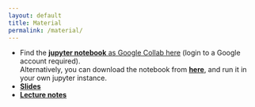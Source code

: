 ```yaml
---
layout: default
title: Material
permalink: /material/
---
```


- Find the [**jupyter notebook** as Google Collab here](https://colab.research.google.com/drive/1boTHksrPBnFTUb_Ja29apwou22BVrNoR?usp=sharing) (login to a Google account required).  
  Alternatively, you can download the notebook from [**here**](https://github.com/gesina/c-xai-tutorial/blob/main/download/C-XAI_Tutorial.ipynb), and run it in your own jupyter instance.
- [**Slides**](/download/slides.pdf)
- [**Lecture notes**](/download/lecture_notes.pdf)
